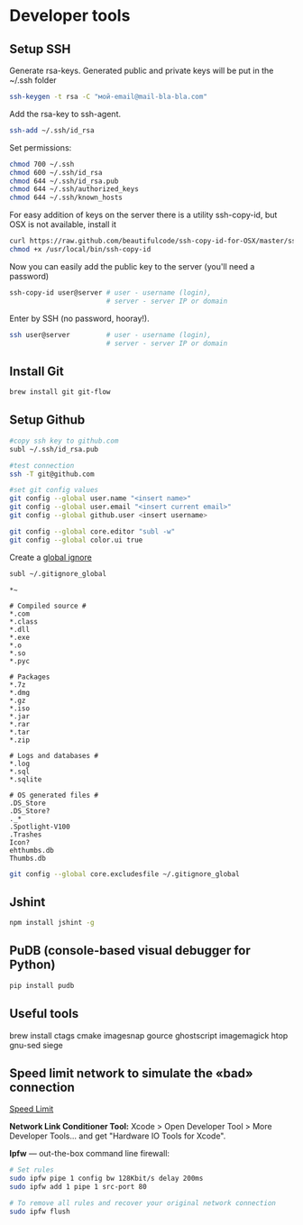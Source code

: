 # Developer tools


## Setup SSH

Generate rsa-keys. Generated public and private keys will be put in the ~/.ssh folder
```bash
ssh-keygen -t rsa -C "мой-email@mail-bla-bla.com"
```

Add the rsa-key to ssh-agent.
```bash
ssh-add ~/.ssh/id_rsa
```

Set permissions:
```bash
chmod 700 ~/.ssh
chmod 600 ~/.ssh/id_rsa
chmod 644 ~/.ssh/id_rsa.pub
chmod 644 ~/.ssh/authorized_keys
chmod 644 ~/.ssh/known_hosts
```

For easy addition of keys on the server there is a utility ssh-copy-id, but OSX is not available, install it
```bash
curl https://raw.github.com/beautifulcode/ssh-copy-id-for-OSX/master/ssh-copy-id.sh -o /usr/local/bin/ssh-copy-id
chmod +x /usr/local/bin/ssh-copy-id
```

Now you can easily add the public key to the server (you'll need a password)
```bash
ssh-copy-id user@server # user - username (login),
                        # server - server IP or domain
```

Enter by SSH (no password, hooray!).
```bash
ssh user@server         # user - username (login),
                        # server - server IP or domain
```

## Install Git
```bash
brew install git git-flow
```

## Setup Github
```bash
#copy ssh key to github.com
subl ~/.ssh/id_rsa.pub

#test connection
ssh -T git@github.com

#set git config values
git config --global user.name "<insert name>"
git config --global user.email "<insert current email>"
git config --global github.user <insert username>

git config --global core.editor "subl -w"
git config --global color.ui true
```

Create a [global ignore](https://help.github.com/articles/ignoring-files)
```bash
subl ~/.gitignore_global
```

```text
*~

# Compiled source #
*.com
*.class
*.dll
*.exe
*.o
*.so
*.pyc

# Packages
*.7z
*.dmg
*.gz
*.iso
*.jar
*.rar
*.tar
*.zip

# Logs and databases #
*.log
*.sql
*.sqlite

# OS generated files #
.DS_Store
.DS_Store?
._*
.Spotlight-V100
.Trashes
Icon?
ehthumbs.db
Thumbs.db
```

```bash
git config --global core.excludesfile ~/.gitignore_global
```

## Jshint
```bash
npm install jshint -g
```

## PuDB (console-based visual debugger for Python)
```bash
pip install pudb
```

## Useful tools
brew install ctags cmake imagesnap gource ghostscript imagemagick htop gnu-sed siege

## Speed limit network to simulate the «bad» connection

[Speed Limit](http://mschrag.github.io/)

__Network Link Conditioner Tool:__
Xcode > Open Developer Tool > More Developer Tools... and get "Hardware IO Tools for Xcode".

__Ipfw__ — out-the-box command line firewall:

```bash
# Set rules
sudo ipfw pipe 1 config bw 128Kbit/s delay 200ms
sudo ipfw add 1 pipe 1 src-port 80

# To remove all rules and recover your original network connection
sudo ipfw flush
```
